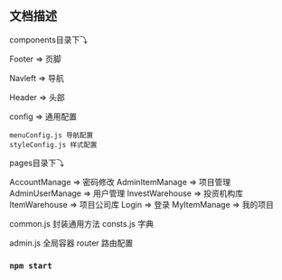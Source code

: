 

## 文档描述
components目录下⤵

Footer => 页脚

Navleft => 导航

Header => 头部

config => 通用配置

    menuConfig.js 导航配置
    styleConfig.js 样式配置

pages目录下⤵

AccountManage => 密码修改
AdminItemManage => 项目管理
AdminUserManage => 用户管理
InvestWarehouse => 投资机构库
ItemWarehouse => 项目公司库
Login => 登录
MyItemManage => 我的项目

common.js 封装通用方法
consts.js 字典


admin.js 全局容器
router 路由配置

### `npm start`



